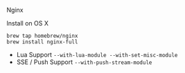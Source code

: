 Nginx

Install on OS X

```
brew tap homebrew/nginx
brew install nginx-full
```

- Lua Support `--with-lua-module --with-set-misc-module` 
- SSE / Push Support `--with-push-stream-module`
